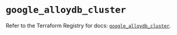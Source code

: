 # `google_alloydb_cluster`

Refer to the Terraform Registry for docs: [`google_alloydb_cluster`](https://registry.terraform.io/providers/hashicorp/google/6.17.0/docs/resources/alloydb_cluster).
